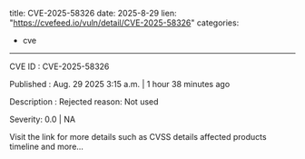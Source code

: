  
title: CVE-2025-58326
date: 2025-8-29
lien: "https://cvefeed.io/vuln/detail/CVE-2025-58326"
categories:
  - cve
---

CVE ID : CVE-2025-58326

Published :  Aug. 29
2025
3:15 a.m. | 1 hour
38 minutes ago

Description : Rejected reason: Not used

Severity: 0.0 | NA

Visit the link for more details
such as CVSS details
affected products
timeline
and more...
